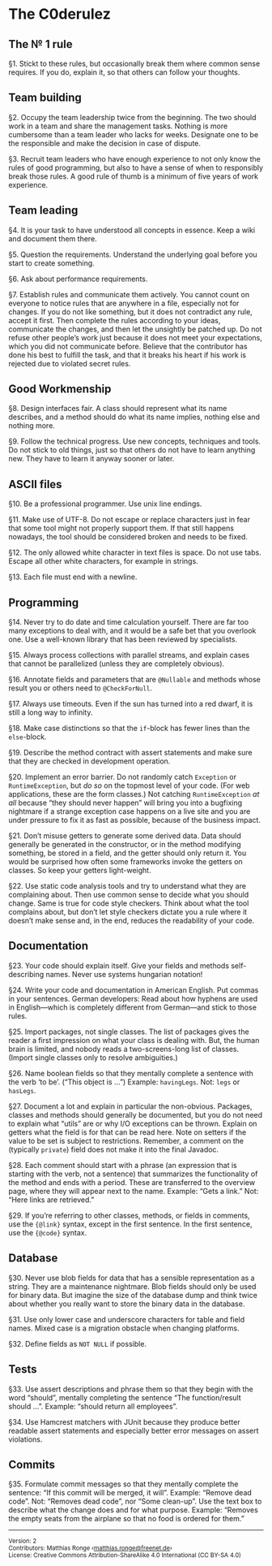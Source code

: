 The C0derulez
=============

The № 1 rule
------------

§1. Stickt to these rules, but occasionally break them where common sense requires. If you do, explain it, so that others can follow your thoughts.

Team building
-------------
§2. Occupy the team leadership twice from the beginning. The two should work in a team and share the management tasks. Nothing is more
cumbersome than a team leader who lacks for weeks. Designate one to be the responsible and make the decision in case of dispute.

§3. Recruit team leaders who have enough experience to not only know the rules of good programming, but also to have a sense of when to responsibly
break those rules. A good rule of thumb is a minimum of five years of work experience.

Team leading
------------

§4. It is your task to have understood all concepts in essence. Keep a wiki and document them there.

§5. Question the requirements. Understand the underlying goal before you start to create something.

§6. Ask about performance requirements.

§7. Establish rules and communicate them actively. You cannot count on everyone to notice rules that are anywhere in a file, especially not
for changes. If you do not like something, but it does not contradict any rule, accept it first. Then complete the rules according to your
ideas, communicate the changes, and then let the unsightly be patched up. Do not refuse other people’s work just because it does not meet
your expectations, which you did not communicate before. Believe that the contributor has done his best to fulfill the task, and that it
breaks his heart if his work is rejected due to violated secret rules.

Good Workmenship
----------------

§8. Design interfaces fair. A class should represent what its name describes, and a method should do what its name implies, nothing else and
nothing more.

§9. Follow the technical progress. Use new concepts, techniques and tools. Do not stick to old things, just so that others do not have to
learn anything new. They have to learn it anyway sooner or later.

ASCII files
-----------

§10. Be a professional programmer. Use unix line endings.

§11. Make use of UTF-8. Do not escape or replace characters just in fear that some tool might not properly support them. If that still
happens nowadays, the tool should be considered broken and needs to be fixed.

§12. The only allowed white character in text files is space. Do not use tabs. Escape all other white characters, for example in strings.

§13. Each file must end with a newline.

Programming
-----------

§14. Never try to do date and time calculation yourself. There are far too many exceptions to deal with, and it would be a safe bet that you
overlook one. Use a well-known library that has been reviewed by specialists.

§15. Always process collections with parallel streams, and explain cases that cannot be parallelized (unless they are completely obvious).

§16. Annotate fields and parameters that are `@Nullable` and methods whose result you or others need to `@CheckForNull`.

§17. Always use timeouts. Even if the sun has turned into a red dwarf, it is still a long way to infinity.

§18. Make case distinctions so that the `if`-block has fewer lines than the `else`-block.

§19. Describe the method contract with assert statements and make sure that they are checked in development operation.

§20. Implement an error barrier. Do not randomly catch `Exception` or `RuntimeException`, but *do so* on the topmost level of your code.
(For web applications, these are the form classes.) Not catching `RuntimeException` *at all* because “they should never happen” will bring
you into a bugfixing nightmare if a strange exception case happens on a live site and you are under pressure to fix it as fast as possible,
because of the business impact.

§21. Don’t misuse getters to generate some derived data. Data should generally be generated in the constructor, or in the method modifying
something, be stored in a field, and the getter should only return it. You would be surprised how often some frameworks invoke the getters
on classes. So keep your getters light-weight.

§22. Use static code analysis tools and try to understand what they are complaining about. Then use common sense to decide what you should 
change. Same is true for code style checkers. Think about what the tool complains about, but don’t let style checkers dictate you a rule
where it doesn’t make sense and, in the end, reduces the readability of your code.

Documentation
-------------

§23. Your code should explain itself. Give your fields and methods self-describing names. Never use systems hungarian notation!

§24. Write your code and documentation in American English. Put commas in your sentences. German developers: Read about how hyphens are used
in English—which is completely different from German—and stick to those rules.

§25. Import packages, not single classes. The list of packages gives the reader a first impression on what your class is dealing with. But,
the human brain is limited, and nobody reads a two-screens-long list of classes. (Import single classes only to resolve ambiguities.)

§26. Name boolean fields so that they mentally complete a sentence with the verb ‘to be’. (“This object is …”) Example: `havingLegs`. Not:
`legs` or `hasLegs`.

§27. Document a lot and explain in particular the non-obvious. Packages, classes and methods should generally be documented, but you do not
need to explain what “utils” are or why I/O exceptions can be thrown. Explain on getters what the field is for that can be read here. Note
on setters if the value to be set is subject to restrictions. Remember, a comment on the (typically `private`) field does not make it into
the final Javadoc.

§28. Each comment should start with a phrase (an expression that is starting with the verb, not a sentence) that summarizes the
functionality of the method and ends with a period. These are transferred to the overview page, where they will appear next to the name.
Example: “Gets a link.” Not: “Here links are retrieved.”

§29. If you’re referring to other classes, methods, or fields in comments, use the `{@link}` syntax, except in the first sentence. In the
first sentence, use the `{@code}` syntax.

Database
--------

§30. Never use blob fields for data that has a sensible representation as a string. They are a maintenance nightmare. Blob fields should
only be used for binary data. But imagine the size of the database dump and think twice about whether you really want to store the binary
data in the database.

§31. Use only lower case and underscore characters for table and field names. Mixed case is a migration obstacle when changing platforms.

§32. Define fields as `NOT NULL` if possible.

Tests
-----

§33. Use assert descriptions and phrase them so that they begin with the word “should”, mentally completing the sentence “The
function/result should …”. Example: “should return all employees”.

§34. Use Hamcrest matchers with JUnit because they produce better readable assert statements and especially better error messages on assert
violations.

Commits
-------

§35. Formulate commit messages so that they mentally complete the sentence: “If this commit will be merged, it will”. Example: “Remove dead
code”. Not: “Removes dead code”, nor “Some clean-up”. Use the text box to describe what the change does and for what purpose. Example:
“Removes the empty seats from the airplane so that no food is ordered for them.”

---
<small>Version: 2  
Contributors: Matthias Ronge ‹matthias.ronge@freenet.de›  
License: Creative Commons Attribution-ShareAlike 4.0 International (CC BY-SA 4.0)</small>
